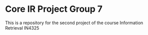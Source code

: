 # Core IR Project Group 7
This is a repository for the second project of the course Information Retrieval IN4325
